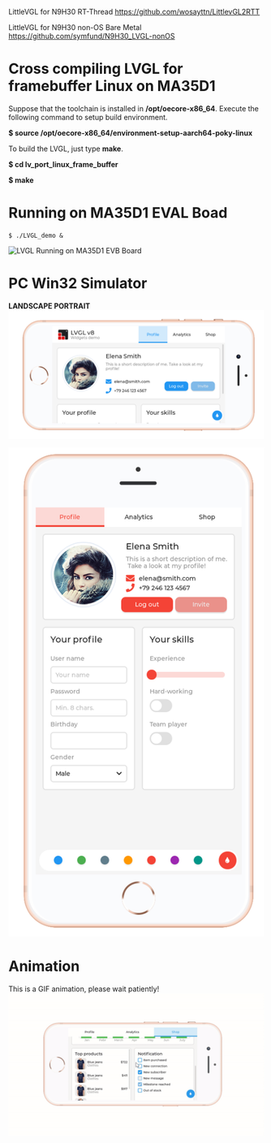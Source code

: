 LittleVGL for N9H30 RT-Thread
https://github.com/wosayttn/LittlevGL2RTT

LittleVGL for N9H30 non-OS Bare Metal
https://github.com/symfund/N9H30_LVGL-nonOS


# Cross compiling LVGL for framebuffer Linux on MA35D1
Suppose that the toolchain is installed in **/opt/oecore-x86_64**. 
Execute the following command to setup build environment.

**$ source /opt/oecore-x86_64/environment-setup-aarch64-poky-linux** 

To build the LVGL, just type **make**.

**$ cd lv_port_linux_frame_buffer**

**$ make**


# Running on MA35D1 EVAL Boad
```
$ ./LVGL_demo &
```



![LVGL Running on MA35D1 EVB Board](docs/images/ma35d1.JPG)

# PC Win32 Simulator
**LANDSCAPE PORTRAIT**
![LVGL Running on PC](docs/images/Screenshot.png)

![portrait profile](docs/images/portrait_profile.png)

# Animation
This is a GIF animation, please wait patiently!
![LVGL Animation](docs/images/lvgl.gif)
